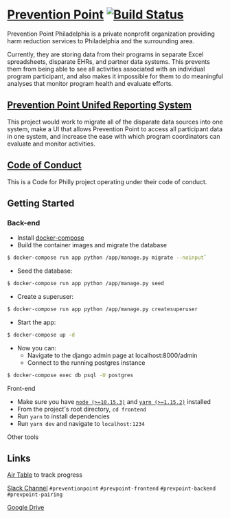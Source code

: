 # [Prevention Point](http://ppponline.org/) [![Build Status](https://travis-ci.org/CodeForPhilly/prevention-point.svg?branch=master)](https://travis-ci.org/CodeForPhilly/prevention-point)

Prevention Point Philadelphia is a private nonprofit organization providing harm reduction services to Philadelphia and the surrounding area.

Currently, they are storing data from their programs in separate Excel spreadsheets, disparate EHRs, and partner data systems. This prevents them from being able to see all activities associated with an individual program participant, and also makes it impossible for them to do meaningful analyses that monitor program health and evaluate efforts.

## [Prevention Point Unifed Reporting System](https://codeforphilly.org/projects/prevention_point_unified_reporting_system)

This project would work to migrate all of the disparate data sources into one system, make a UI that allows Prevention Point to access all participant data in one system, and increase the ease with which program coordinators can evaluate and monitor activities.

## [Code of Conduct](https://codeforphilly.org/pages/code_of_conduct/)

This is a Code for Philly project operating under their code of conduct.

## Getting Started
### Back-end
- Install [docker-compose](https://docs.docker.com/compose/install/)
- Build the container images and migrate the database
```bash
$ docker-compose run app python /app/manage.py migrate --noinput`
```
- Seed the database:
 ```bash
$ docker-compose run app python /app/manage.py seed
```
- Create a superuser:
 ```bash
 $ docker-compose run app python /app/manage.py createsuperuser
```
- Start the app:
 ```bash
 $ docker-compose up -d
```
- Now you can:
  - Navigate to the django admin page at localhost:8000/admin
  - Connect to the running postgres instance
 ```bash
 $ docker-compose exec db psql -U postgres
```

Front-end
 - Make sure you have [`node (>=10.15.3)`](https://nodejs.org/en/) and [`yarn (>=1.15.2)`](https://yarnpkg.com/en/docs/install) installed
 - From the project's root directory, `cd frontend`
 - Run `yarn` to install dependencies
 - Run `yarn dev` and navigate to `localhost:1234`

Other tools
## Links
[Air Table](https://airtable.com/invite/l?inviteId=invl5OM0ZZXjJQhQo&inviteToken=e57abd5bb2be87cc4156a56a99097db9257ea0c11eb5d737389e71b4239979f7) to track progress

[Slack Channel](https://codeforphilly.slack.com/messages/CGHQ130MQ)
`#preventionpoint`
`#prevpoint-frontend`
`#prevpoint-backend`
`#prevpoint-pairing`

[Google Drive](https://drive.google.com/drive/folders/1wIVM8ZZOVGA8uxEuVnRTM-NaVCOS3vcn)
